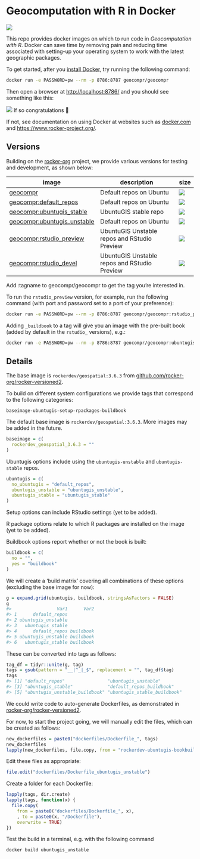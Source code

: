 
<!-- README.md is generated from README.Rmd. Please edit that file -->

# Geocomputation with R in Docker

<!-- badges: start -->

[![](https://img.shields.io/docker/pulls/geocompr/geocompr.svg)](https://hub.docker.com/r/geocompr/geocompr:)
<!-- badges: end -->

This repo provides docker images on which to run code in *Geocomputation
with R*. Docker can save time by removing pain and reducing time
associated with setting-up your operating system to work with the latest
geographic packages.

To get started, after you [install
Docker](https://docs.docker.com/get-docker/), try running the following
command:

``` bash
docker run -e PASSWORD=pw --rm -p 8786:8787 geocompr/geocompr
```

Then open a browser at <http://localhost:8786/> and you should see
something like this:

![](https://user-images.githubusercontent.com/1825120/79639334-33eb9f00-8183-11ea-8358-588fe17afe25.png)
If so congratulations 🎉

If not, see documentation on using Docker at websites such as
[docker.com](https://docs.docker.com/get-started/) and
<https://www.rocker-project.org/>.

## Versions

Building on the
[rocker-org](https://github.com/rocker-org/rocker-versioned/blob/master/README.md)
project, we provide various versions for testing and development, as
shown below:

| image                                                                      | description                                  | size                                                                               |
| -------------------------------------------------------------------------- | -------------------------------------------- | ---------------------------------------------------------------------------------- |
| [geocompr](https://hub.docker.com/r/geocompr/geocompr)                     | Default repos on Ubuntu                      | ![](https://img.shields.io/docker/image-size/geocompr/geocompr?sort=date)          |
| [geocompr:default\_repos](https://hub.docker.com/r/geocompr/geocompr)      | Default repos on Ubuntu                      | ![](https://img.shields.io/docker/image-size/geocompr/geocompr/default_repos)      |
| [geocompr:ubuntugis\_stable](https://hub.docker.com/r/geocompr/geocompr)   | UbuntuGIS stable repo                        | ![](https://img.shields.io/docker/image-size/geocompr/geocompr/ubuntugis_stable)   |
| [geocompr:ubuntugis\_unstable](https://hub.docker.com/r/geocompr/geocompr) | Default repos on Ubuntu                      | ![](https://img.shields.io/docker/image-size/geocompr/geocompr/ubuntugis_unstable) |
| [geocompr:rstudio\_preview](https://hub.docker.com/r/geocompr/geocompr)    | UbuntuGIS Unstable repos and RStudio Preview | ![](https://img.shields.io/docker/image-size/geocompr/geocompr/rstudio_preview)    |
| [geocompr:rstudio\_devel](https://hub.docker.com/r/geocompr/geocompr)      | UbuntuGIS Unstable repos and RStudio Preview | ![](https://img.shields.io/docker/image-size/geocompr/geocompr/rstudio_devel)      |

Add :tagname to geocompr/geocompr to get the tag you’re interested in.

To run the `rstudio_preview` version, for example, run the following
command (with port and password set to a port of your preference):

``` bash
docker run -e PASSWORD=pw --rm -p 8786:8787 geocompr/geocompr:rstudio_preview
```

Adding `_buildbook` to a tag will give you an image with the pre-built
book (added by default in the `rstudio_` versions), e.g.:

``` bash
docker run -e PASSWORD=pw --rm -p 8786:8787 geocompr/geocompr:ubuntugis_unstable_buildbook
```

## Details

The base image is `rockerdev/geospatial:3.6.3` from
[github.com/rocker-org/rocker-versioned2](https://github.com/rocker-org/rocker-versioned2/blob/master/dockerfiles/Dockerfile_geospatial_3.6.3).

To build on different system configurations we provide tags that
correspond to the following categories:

`baseimage-ubuntugis-setup-rpackages-buildbook`

The default base image is `rockerdev/geospatial:3.6.3`. More images may
be added in the future.

``` r
baseimage = c(
  rockerdev_geospatial_3.6.3 = ""
)
```

Ubuntugis options include using the `ubuntugis-unstable` and
`ubuntugis-stable` repos.

``` r
ubuntugis = c(
  no_ubuntugis = "default_repos",
  ubuntugis_unstable = "ubuntugis_unstable",
  ubuntugis_stable = "ubuntugis_stable"
)
```

Setup options can include RStudio settings (yet to be added).

R package options relate to which R packages are installed on the image
(yet to be added).

Buildbook options report whether or not the book is built:

``` r
buildbook = c(
  no = "",
  yes = "buildbook"
)
```

We will create a ‘build matrix’ covering all combinations of these
options (excluding the base image for now):

``` r
g = expand.grid(ubuntugis, buildbook, stringsAsFactors = FALSE)
g
#>                 Var1      Var2
#> 1      default_repos          
#> 2 ubuntugis_unstable          
#> 3   ubuntugis_stable          
#> 4      default_repos buildbook
#> 5 ubuntugis_unstable buildbook
#> 6   ubuntugis_stable buildbook
```

These can be converted into tags as follows:

``` r
tag_df = tidyr::unite(g, tag)
tags = gsub(pattern = "__|^_|_$", replacement = "", tag_df$tag)
tags
#> [1] "default_repos"                "ubuntugis_unstable"          
#> [3] "ubuntugis_stable"             "default_repos_buildbook"     
#> [5] "ubuntugis_unstable_buildbook" "ubuntugis_stable_buildbook"
```

We could write code to auto-generate Dockerfiles, as demonstrated in
[rocker-org/rocker-versioned2](https://github.com/rocker-org/rocker-versioned2).

For now, to start the project going, we will manually edit the files,
which can be created as follows:

``` r
new_dockerfiles = paste0("dockerfiles/Dockerfile_", tags)
new_dockerfiles
lapply(new_dockerfiles, file.copy, from = "rockerdev-ubuntugis-bookbuild/Dockerfile", TRUE)
```

Edit these files as appropriate:

``` r
file.edit("dockerfiles/Dockerfile_ubuntugis_unstable")
```

Create a folder for each Dockerfile:

``` r
lapply(tags, dir.create)
lapply(tags, function(x) {
  file.copy(
    from = paste0("dockerfiles/Dockerfile_", x),
    , to = paste0(x, "/Dockerfile"),
    overwrite = TRUE)
})
```

Test the build in a terminal, e.g. with the following command

``` bash
docker build ubuntugis_unstable
```
